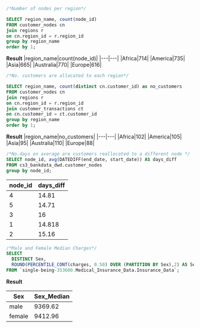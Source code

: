 ~~~ SQL
/*Number of nodes per region*/

SELECT region_name, count(node_id) 
FROM customer_nodes cn
join regions r
on cn.region_id = r.region_id
group by region_name
order by 1;

~~~

**Result**
|region_name|count(node_id)|
|---|---|
|Africa|714|
|America|735|
|Asia|665|
|Australia|770|
|Europe|616|

~~~ SQL 
/*No. customers are allocated to each region*/

SELECT region_name, count(distinct cn.customer_id) as no_customers 
FROM customer_nodes cn
join regions r
on cn.region_id = r.region_id
join customer_transactions ct
on cn.customer_id = ct.customer_id
group by region_name
order by 1;
~~~

**Result**
|region_name|no_customers|
|---|---|
|Africa|102|
|America|105|
|Asia|95|
|Australia|110|
|Europe|88|

~~~ SQL 
/*No.days on average are customers reallocated to a different node */
SELECT node_id, avg(DATEDIFF(end_date, start_date)) AS days_diff
FROM cs3_bankdata_dwd.customer_nodes
group by node_id;
~~~

|node_id|days_diff|
|---|---|
|4|14.81|
|5|14.71|
|3|16|
|1|14.818|
|2|15.16|

~~~ SQL 
/*Male and Female Median Charges*/
SELECT 
  DISTINCT Sex,
  ROUND(PERCENTILE_CONT(charges, 0.50) OVER (PARTITION BY Sex),2) AS Sex_Median
FROM `single-being-353600.Medical_Insurance_Data.Insurance_Data`;
~~~

**Result**

|Sex|Sex_Median|
|---|---|
|male|9369.62|
|female|9412.96|
